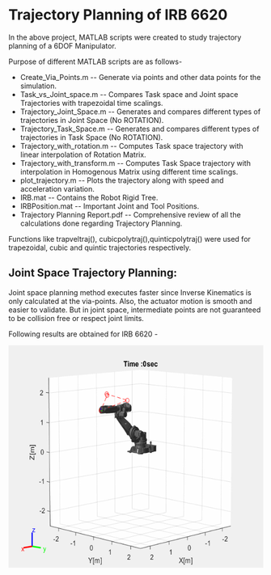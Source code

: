 # Trajectory Planning of IRB 6620

In the above project, MATLAB scripts were created to study trajectory planning of a 6DOF Manipulator. 

Purpose of different MATLAB scripts are as follows-
* Create_Via_Points.m -- Generate via points and other data points for the simulation.    
* Task_vs_Joint_space.m -- Compares Task space and Joint space Trajectories with trapezoidal time scalings.                                                                            
* Trajectory_Joint_Space.m -- Generates and compares different types of trajectories in Joint Space (No ROTATION). 
* Trajectory_Task_Space.m -- Generates and compares different types of trajectories in Task Space (No ROTATION). 
* Trajectory_with_rotation.m -- Computes Task space trajectory with linear interpolation of Rotation Matrix.
* Trajectory_with_transform.m -- Computes Task Space trajectory with interpolation in Homogenous Matrix using different time scalings. 
* plot_trajectory.m -- Plots the trajectory along with speed and acceleration variation.  
* IRB.mat -- Contains the Robot Rigid Tree.
* IRBPosition.mat -- Important Joint and Tool Positions. 
* Trajectory Planning Report.pdf -- Comprehensive review of all the calculations done regarding Trajectory Planning. 
       
Functions like trapveltraj(), cubicpolytraj(),quinticpolytraj() were used for trapezoidal, cubic and quintic trajectories respectively.

## Joint Space Trajectory Planning:
 
Joint space planning method executes faster since Inverse Kinematics is only calculated at the via-points. Also, the actuator motion is smooth and easier to validate. But in joint space, intermediate points are not guaranteed to be collision free or respect joint limits.

Following results are obtained for IRB 6620 -


<img src="file.gif" width="540" height="440" />
